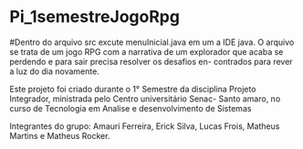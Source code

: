 # Pi_1semestreJogoRpg
#Dentro do arquivo  src excute  menuInicial.java em um a IDE java.
O arquivo se trata de um jogo RPG com a narrativa de um explorador
que acaba se perdendo e para sair precisa resolver os desafios en-
contrados para rever a luz do dia novamente.

Este projeto foi criado durante o 1° Semestre da disciplina Projeto
Integrador, ministrada pelo Centro universitário Senac- Santo amaro,
no curso de Tecnologia em Analise e desenvolvimento de Sistemas

Integrantes do grupo: Amauri Ferreira, Erick Silva, Lucas Frois, 
Matheus Martins e Matheus Rocker.


